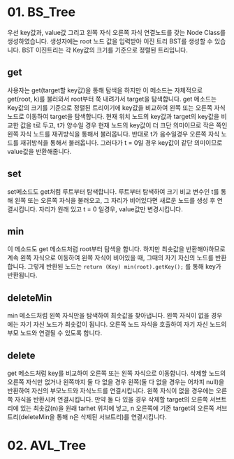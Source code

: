 # 01. BS_Tree
우선 key값과, value값 그리고 왼쪽 자식 오른쪽 자식 연결노드를 갖는 Node Class를 생성하였습니다.
생성자에는 root 노드 값을 입력받아 이진 트리 BST를 생성할 수 있습니다.
BST 이진트리는 각 Key값의 크기를 기준으로 정렬된 트리입니다.
## get
사용자는 get(target할 key값)을 통해 탐색을 하지만 이 메소드는 자체적으로 get(root, k)를 불러와서 root부터 쭉 내려가서 target을 탐색합니다.
get 메소드는 Key값의 크기를 기준으로 정렬된 트리이기에 key값을 비교하여 왼쪽 또는 오른쪽 자식 노드로 이동하여 target을 탐색합니다.
현재 위치 노드의 key값과 target의 key값을 비교한 값을 t로 두고, t가 양수일 경우 현재 노드의 key값이 더 크단 의미이므로 작은 쪽인 왼쪽 자식 노드를 재귀방식을 통해서 불러옵니다.
반대로 t가 음수일경우 오른쪽 자식 노드를 재귀방식을 통해서 불러옵니다.
그러다가 t = 0일 경우 key값이 같단 의미이므로 value값을 반환해줍니다.

## set
set메소드도 get처럼 루트부터 탐색합니다. 루트부터 탐색하여 크기 비교 변수인 t를 통해 왼쪽 또는 오른쪽 자식을 불러오고, 그 자리가 비어있다면 새로운 노드를 생성 후 연결시킵니다.
자리가 원래 있고 t = 0 일경우, value값만 변경시킵니다.

## min
이 메소드도 get 메소드처럼 root부터 탐색을 합니다.
하지만 최솟값을 반환해야하므로 계속 왼쪽 자식으로 이동하여 왼쪽 자식이 비어있을 때, 그때의 자기 자신의 노드를 반환합니다.
그렇게 반환된 노드는 `return (Key) min(root).getKey();` 를 통해 key가 반환됩니다.

## deleteMin
min 메소드처럼 왼쪽 자식만을 탐색하여 최솟값을 찾아냅니다.
왼쪽 자식이 없을 경우에는 자기 자신 노드가 최솟값이 됩니다.
오른쪽 노드 자식을 호출하여 자기 자신 노드의 부모 노드와 연결될 수 있도록 합니다.

## delete
get 메소드처럼 key를 비교하여 오른쪽 또는 왼쪽 자식으로 이동합니다.
삭제할 노드의 오른쪽 자식만 없거나 왼쪽까지 둘 다 없을 경우 왼쪽(둘 다 없을 경우는 어차피 null)을 반환하여 자신의 부모노드와 자식노드를 연결시킵니다.
왼쪽 자식이 없을 경우에는 오른쪽 자식을 반환시켜 연결시킵니다.
만약 둘 다 있을 경우 삭제할 target의 오른쪽 서브트리에 있는 최솟값(n)을 원래 tarhet 위치에 넣고, n 오른쪽에 기존 target의 오른쪽 서브트리(deleteMin을 통해 n은 삭제된 서브트리)를 연결시킵니다. 

# 02. AVL_Tree